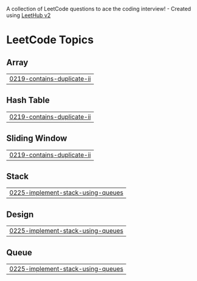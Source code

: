 A collection of LeetCode questions to ace the coding interview! - Created using [LeetHub v2](https://github.com/arunbhardwaj/LeetHub-2.0)
<!---LeetCode Topics Start-->
# LeetCode Topics
## Array
|  |
| ------- |
| [0219-contains-duplicate-ii](https://github.com/PritamShakyawal/leetcode/tree/master/0219-contains-duplicate-ii) |
## Hash Table
|  |
| ------- |
| [0219-contains-duplicate-ii](https://github.com/PritamShakyawal/leetcode/tree/master/0219-contains-duplicate-ii) |
## Sliding Window
|  |
| ------- |
| [0219-contains-duplicate-ii](https://github.com/PritamShakyawal/leetcode/tree/master/0219-contains-duplicate-ii) |
## Stack
|  |
| ------- |
| [0225-implement-stack-using-queues](https://github.com/PritamShakyawal/leetcode/tree/master/0225-implement-stack-using-queues) |
## Design
|  |
| ------- |
| [0225-implement-stack-using-queues](https://github.com/PritamShakyawal/leetcode/tree/master/0225-implement-stack-using-queues) |
## Queue
|  |
| ------- |
| [0225-implement-stack-using-queues](https://github.com/PritamShakyawal/leetcode/tree/master/0225-implement-stack-using-queues) |
<!---LeetCode Topics End-->